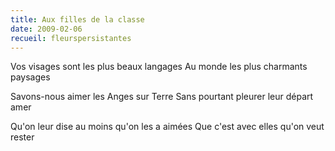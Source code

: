 ```yaml
---
title: Aux filles de la classe
date: 2009-02-06
recueil: fleurspersistantes
---
```


Vos visages sont les plus beaux langages
Au monde les plus charmants paysages

Savons-nous aimer les Anges sur Terre
Sans pourtant pleurer leur départ amer

Qu'on leur dise au moins qu'on les a aimées
Que c'est avec elles qu'on veut rester
